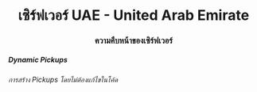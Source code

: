 <h1 align="center">เซิร์ฟเวอร์ UAE - United Arab Emirate</h1>
<h3 align="center">ความคืบหน้าของเซิร์ฟเวอร์</h3>

<h5>Dynamic Pickups</h5>
<h6>การสร้าง Pickups โดยไม่ต้องแก้ไขในโค้ด</h6>
